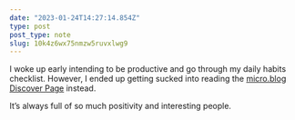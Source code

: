 ```yaml
---
date: "2023-01-24T14:27:14.854Z"
type: post 
post_type: note
slug: 10k4z6wx75nmzw5ruvxlwg9
---
```

I woke up early intending to be productive and go through my daily habits checklist. However, I ended up getting sucked into reading the [micro.blog Discover Page](https://micro.blog/discover) instead. 

It’s always full of so much positivity and interesting people. 